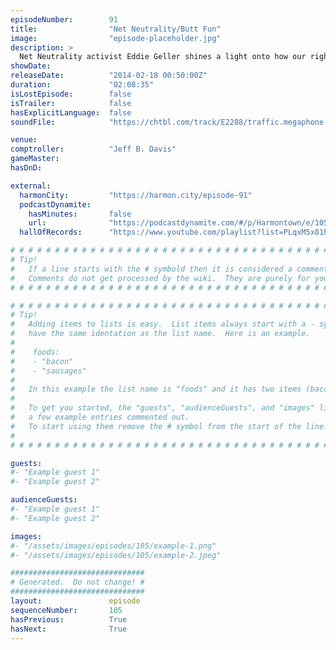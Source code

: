 ```yaml
---
episodeNumber:        91
title:                "Net Neutrality/Butt Fun"
image:                "episode-placeholder.jpg"
description: >
  Net Neutrality activist Eddie Geller shines a light onto how our rights online are on their way out. This, naturally, agitates Mayor Harmon's disenchantment with bureaucracy and capitalism. Meanwhile, Comptroller Jeff Davis and Kumail Nanjiani attempt ...
showDate:             
releaseDate:          "2014-02-18 00:50:00Z"
duration:             "02:08:35"
isLostEpisode:        false
isTrailer:            false
hasExplicitLanguage:  false
soundFile:            "https://chtbl.com/track/E2288/traffic.megaphone.fm/STA9689774999.mp3?updated=1556145437"

venue:                
comptroller:          "Jeff B. Davis"
gameMaster:           
hasDnD:               

external:
  harmonCity:         "https://harmon.city/episode-91"
  podcastDynamite:
    hasMinutes:       false
    url:              "https://podcastdynamite.com/#/p/Harmontown/e/105/91"
  hallOfRecords:      "https://www.youtube.com/playlist?list=PLqxM5x81hNOaVvXWgFPN0Tps1vA6wdxSh"

# # # # # # # # # # # # # # # # # # # # # # # # # # # # # # # # # # # # # # # # # # # # #
# Tip!
#   If a line starts with the # symbold then it is considered a comment.
#   Comments do not get processed by the wiki.  They are purely for your information.
# # # # # # # # # # # # # # # # # # # # # # # # # # # # # # # # # # # # # # # # # # # # #

# # # # # # # # # # # # # # # # # # # # # # # # # # # # # # # # # # # # # # # # # # # # #
# Tip!
#   Adding items to lists is easy.  List items always start with a - symbol and have
#   have the same identation as the list name.  Here is an example.
#
#    foods:
#    - "bacon"
#    - "sausages"
#
#   In this example the list name is "foods" and it has two items (bacon, and sausages).
#
#   To get you started, the "guests", "audienceGuests", and "images" lists below have
#   a few example entries commented out.
#   To start using them remove the # symbol from the start of the line.
#
# # # # # # # # # # # # # # # # # # # # # # # # # # # # # # # # # # # # # # # # # # # # #

guests:
#- "Example guest 1"
#- "Example guest 2"

audienceGuests:
#- "Example guest 1"
#- "Example guest 2"

images:
#- "/assets/images/episodes/105/example-1.png"
#- "/assets/images/episodes/105/example-2.jpeg"

##############################
# Generated.  Do not change! #
##############################
layout:               episode
sequenceNumber:       105
hasPrevious:          True
hasNext:              True
---
```


<!-- The episode description will be rendered here -->

<!-- Add your content BELOW here -->
<!-- vvvvvvvvvvvvvvvvvvvvvvvvvvv -->




<!-- ^^^^^^^^^^^^^^^^^^^^^^^^^^^ -->
<!-- Add your content ABOVE here -->

<!-- The episode gallery will be rendered here -->